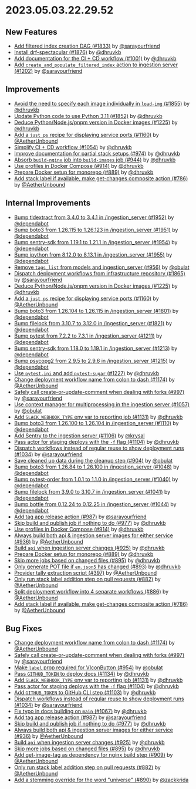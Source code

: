 # 2023.05.03.22.29.52

## New Features

- [Add filtered index creation DAG (#1833)](https://github.com/WordPress/openverse/pull/1833)
  by [@sarayourfriend](https://github.com/sarayourfriend)
- [Install drf-spectacular (#1876)](https://github.com/WordPress/openverse/pull/1876)
  by [@dhruvkb](https://github.com/dhruvkb)
- [Add documentation for the CI + CD workflow (#1001)](https://github.com/WordPress/openverse/pull/1001)
  by [@dhruvkb](https://github.com/dhruvkb)
- [Add `create_and_populate_filtered_index` action to ingestion server (#1202)](https://github.com/WordPress/openverse/pull/1202)
  by [@sarayourfriend](https://github.com/sarayourfriend)

## Improvements

- [Avoid the need to specify each image individually in `load-img` (#1855)](https://github.com/WordPress/openverse/pull/1855)
  by [@dhruvkb](https://github.com/dhruvkb)
- [Update Python code to use Python 3.11 (#1852)](https://github.com/WordPress/openverse/pull/1852)
  by [@dhruvkb](https://github.com/dhruvkb)
- [Deduce Python/Node.js/pnpm version in Docker images (#1225)](https://github.com/WordPress/openverse/pull/1225)
  by [@dhruvkb](https://github.com/dhruvkb)
- [Add a `just ps` recipe for displaying service ports (#1160)](https://github.com/WordPress/openverse/pull/1160)
  by [@AetherUnbound](https://github.com/AetherUnbound)
- [Simplify CI + CD workflow (#1054)](https://github.com/WordPress/openverse/pull/1054)
  by [@dhruvkb](https://github.com/dhruvkb)
- [Improve documentation for partial stack setups (#974)](https://github.com/WordPress/openverse/pull/974)
  by [@dhruvkb](https://github.com/dhruvkb)
- [Absorb `build-nginx` job into `build-images` job (#944)](https://github.com/WordPress/openverse/pull/944)
  by [@dhruvkb](https://github.com/dhruvkb)
- [Use profiles in Docker Compose (#914)](https://github.com/WordPress/openverse/pull/914)
  by [@dhruvkb](https://github.com/dhruvkb)
- [Prepare Docker setup for monorepo (#889)](https://github.com/WordPress/openverse/pull/889)
  by [@dhruvkb](https://github.com/dhruvkb)
- [Add stack label if available, make get-changes composite action (#786)](https://github.com/WordPress/openverse/pull/786)
  by [@AetherUnbound](https://github.com/AetherUnbound)

## Internal Improvements

- [Bump tldextract from 3.4.0 to 3.4.1 in /ingestion_server (#1952)](https://github.com/WordPress/openverse/pull/1952)
  by [@dependabot](https://github.com/dependabot)
- [Bump boto3 from 1.26.115 to 1.26.123 in /ingestion_server (#1951)](https://github.com/WordPress/openverse/pull/1951)
  by [@dependabot](https://github.com/dependabot)
- [Bump sentry-sdk from 1.19.1 to 1.21.1 in /ingestion_server (#1954)](https://github.com/WordPress/openverse/pull/1954)
  by [@dependabot](https://github.com/dependabot)
- [Bump ipython from 8.12.0 to 8.13.1 in /ingestion_server (#1955)](https://github.com/WordPress/openverse/pull/1955)
  by [@dependabot](https://github.com/dependabot)
- [Remove `tags_list` from models and ingestion_server (#956)](https://github.com/WordPress/openverse/pull/956)
  by [@obulat](https://github.com/obulat)
- [Dispatch deployment workflows from infrastructure repository (#1865)](https://github.com/WordPress/openverse/pull/1865)
  by [@sarayourfriend](https://github.com/sarayourfriend)
- [Deduce Python/Node.js/pnpm version in Docker images (#1225)](https://github.com/WordPress/openverse/pull/1225)
  by [@dhruvkb](https://github.com/dhruvkb)
- [Add a `just ps` recipe for displaying service ports (#1160)](https://github.com/WordPress/openverse/pull/1160)
  by [@AetherUnbound](https://github.com/AetherUnbound)
- [Bump boto3 from 1.26.104 to 1.26.115 in /ingestion_server (#1801)](https://github.com/WordPress/openverse/pull/1801)
  by [@dependabot](https://github.com/dependabot)
- [Bump filelock from 3.10.7 to 3.12.0 in /ingestion_server (#1821)](https://github.com/WordPress/openverse/pull/1821)
  by [@dependabot](https://github.com/dependabot)
- [Bump pytest from 7.2.2 to 7.3.1 in /ingestion_server (#1211)](https://github.com/WordPress/openverse/pull/1211)
  by [@dependabot](https://github.com/dependabot)
- [Bump sentry-sdk from 1.18.0 to 1.19.1 in /ingestion_server (#1213)](https://github.com/WordPress/openverse/pull/1213)
  by [@dependabot](https://github.com/dependabot)
- [Bump psycopg2 from 2.9.5 to 2.9.6 in /ingestion_server (#1215)](https://github.com/WordPress/openverse/pull/1215)
  by [@dependabot](https://github.com/dependabot)
- [Use `pytest.ini` and add `pytest-sugar` (#1227)](https://github.com/WordPress/openverse/pull/1227)
  by [@dhruvkb](https://github.com/dhruvkb)
- [Change deployment workflow name from colon to dash (#1174)](https://github.com/WordPress/openverse/pull/1174)
  by [@AetherUnbound](https://github.com/AetherUnbound)
- [Safely call create-or-update-comment when dealing with forks (#997)](https://github.com/WordPress/openverse/pull/997)
  by [@sarayourfriend](https://github.com/sarayourfriend)
- [Use context manager for multiprocessing in the ingestion server (#1057)](https://github.com/WordPress/openverse/pull/1057)
  by [@obulat](https://github.com/obulat)
- [Add `SLACK_WEBHOOK_TYPE` env var to reporting job (#1131)](https://github.com/WordPress/openverse/pull/1131)
  by [@dhruvkb](https://github.com/dhruvkb)
- [Bump boto3 from 1.26.100 to 1.26.104 in /ingestion_server (#1110)](https://github.com/WordPress/openverse/pull/1110)
  by [@dependabot](https://github.com/dependabot)
- [Add Sentry to the ingestion server (#1106)](https://github.com/WordPress/openverse/pull/1106)
  by [@krysal](https://github.com/krysal)
- [Pass actor for staging deploys with the `-f` flag (#1104)](https://github.com/WordPress/openverse/pull/1104)
  by [@dhruvkb](https://github.com/dhruvkb)
- [Dispatch workflows instead of regular reuse to show deployment runs (#1034)](https://github.com/WordPress/openverse/pull/1034)
  by [@sarayourfriend](https://github.com/sarayourfriend)
- [Save cleaned up data during the cleanup step (#904)](https://github.com/WordPress/openverse/pull/904)
  by [@obulat](https://github.com/obulat)
- [Bump boto3 from 1.26.84 to 1.26.100 in /ingestion_server (#1048)](https://github.com/WordPress/openverse/pull/1048)
  by [@dependabot](https://github.com/dependabot)
- [Bump pytest-order from 1.0.1 to 1.1.0 in /ingestion_server (#1040)](https://github.com/WordPress/openverse/pull/1040)
  by [@dependabot](https://github.com/dependabot)
- [Bump filelock from 3.9.0 to 3.10.7 in /ingestion_server (#1041)](https://github.com/WordPress/openverse/pull/1041)
  by [@dependabot](https://github.com/dependabot)
- [Bump bottle from 0.12.24 to 0.12.25 in /ingestion_server (#1044)](https://github.com/WordPress/openverse/pull/1044)
  by [@dependabot](https://github.com/dependabot)
- [Add tag app release action (#987)](https://github.com/WordPress/openverse/pull/987)
  by [@sarayourfriend](https://github.com/sarayourfriend)
- [Skip build and publish job if nothing to do (#977)](https://github.com/WordPress/openverse/pull/977)
  by [@dhruvkb](https://github.com/dhruvkb)
- [Use profiles in Docker Compose (#914)](https://github.com/WordPress/openverse/pull/914)
  by [@dhruvkb](https://github.com/dhruvkb)
- [Always build both api & ingestion server images for either service (#936)](https://github.com/WordPress/openverse/pull/936)
  by [@AetherUnbound](https://github.com/AetherUnbound)
- [Build `api` when ingestion server changes (#925)](https://github.com/WordPress/openverse/pull/925)
  by [@dhruvkb](https://github.com/dhruvkb)
- [Prepare Docker setup for monorepo (#889)](https://github.com/WordPress/openverse/pull/889)
  by [@dhruvkb](https://github.com/dhruvkb)
- [Skip more jobs based on changed files (#895)](https://github.com/WordPress/openverse/pull/895)
  by [@dhruvkb](https://github.com/dhruvkb)
- [Only generate POT file if `en.json5` has changed (#893)](https://github.com/WordPress/openverse/pull/893)
  by [@dhruvkb](https://github.com/dhruvkb)
- [Provider tally extraction script (#397)](https://github.com/WordPress/openverse/pull/397)
  by [@AetherUnbound](https://github.com/AetherUnbound)
- [Only run stack label addition step on pull requests (#882)](https://github.com/WordPress/openverse/pull/882)
  by [@AetherUnbound](https://github.com/AetherUnbound)
- [Split deployment workflow into 4 separate workflows (#886)](https://github.com/WordPress/openverse/pull/886)
  by [@AetherUnbound](https://github.com/AetherUnbound)
- [Add stack label if available, make get-changes composite action (#786)](https://github.com/WordPress/openverse/pull/786)
  by [@AetherUnbound](https://github.com/AetherUnbound)

## Bug Fixes

- [Change deployment workflow name from colon to dash (#1174)](https://github.com/WordPress/openverse/pull/1174)
  by [@AetherUnbound](https://github.com/AetherUnbound)
- [Safely call create-or-update-comment when dealing with forks (#997)](https://github.com/WordPress/openverse/pull/997)
  by [@sarayourfriend](https://github.com/sarayourfriend)
- [Make `label` prop required for VIconButton (#954)](https://github.com/WordPress/openverse/pull/954)
  by [@obulat](https://github.com/obulat)
- [Pass `GITHUB_TOKEN` to deploy docs (#1134)](https://github.com/WordPress/openverse/pull/1134)
  by [@dhruvkb](https://github.com/dhruvkb)
- [Add `SLACK_WEBHOOK_TYPE` env var to reporting job (#1131)](https://github.com/WordPress/openverse/pull/1131)
  by [@dhruvkb](https://github.com/dhruvkb)
- [Pass actor for staging deploys with the `-f` flag (#1104)](https://github.com/WordPress/openverse/pull/1104)
  by [@dhruvkb](https://github.com/dhruvkb)
- [Add `GITHUB_TOKEN` to GitHub CLI step (#1103)](https://github.com/WordPress/openverse/pull/1103)
  by [@dhruvkb](https://github.com/dhruvkb)
- [Dispatch workflows instead of regular reuse to show deployment runs (#1034)](https://github.com/WordPress/openverse/pull/1034)
  by [@sarayourfriend](https://github.com/sarayourfriend)
- [Fix typo in docs building on `main` (#1067)](https://github.com/WordPress/openverse/pull/1067)
  by [@dhruvkb](https://github.com/dhruvkb)
- [Add tag app release action (#987)](https://github.com/WordPress/openverse/pull/987)
  by [@sarayourfriend](https://github.com/sarayourfriend)
- [Skip build and publish job if nothing to do (#977)](https://github.com/WordPress/openverse/pull/977)
  by [@dhruvkb](https://github.com/dhruvkb)
- [Always build both api & ingestion server images for either service (#936)](https://github.com/WordPress/openverse/pull/936)
  by [@AetherUnbound](https://github.com/AetherUnbound)
- [Build `api` when ingestion server changes (#925)](https://github.com/WordPress/openverse/pull/925)
  by [@dhruvkb](https://github.com/dhruvkb)
- [Skip more jobs based on changed files (#895)](https://github.com/WordPress/openverse/pull/895)
  by [@dhruvkb](https://github.com/dhruvkb)
- [Add get-image-tag as dependency for nginx build step (#909)](https://github.com/WordPress/openverse/pull/909)
  by [@AetherUnbound](https://github.com/AetherUnbound)
- [Only run stack label addition step on pull requests (#882)](https://github.com/WordPress/openverse/pull/882)
  by [@AetherUnbound](https://github.com/AetherUnbound)
- [Add a stemming override for the word "universe" (#890)](https://github.com/WordPress/openverse/pull/890)
  by [@zackkrida](https://github.com/zackkrida)
